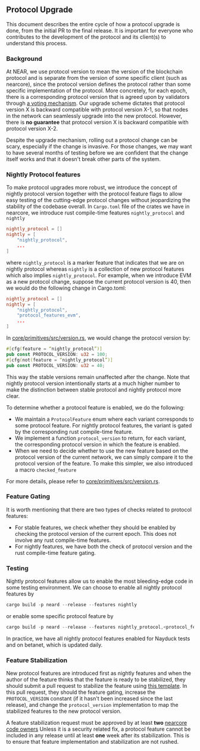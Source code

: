 ## Protocol Upgrade

This document describes the entire cycle of how a protocol upgrade is done, from
the initial PR to the final release. It is important for everyone who
contributes to the development of the protocol and its client(s) to understand
this process.

### Background

At NEAR, we use protocol version to mean the version of the blockchain protocol
and is separate from the version of some specific client (such as nearcore),
since the protocol version defines the protocol rather than some specific
implementation of the protocol. More concretely, for each epoch, there is a
corresponding protocol version that is agreed upon by validators through [a
voting
mechanism](https://github.com/near/NEPs/blob/master/specs/ChainSpec/Upgradability.md).
Our upgrade scheme dictates that protocol version X is backward compatible with
protocol version X-1, so that nodes in the network can seamlessly upgrade into
the new protocol. However, there is **no guarantee** that protocol version X is
backward compatible with protocol version X-2.

Despite the upgrade mechanism, rolling out a protocol change can be scary,
especially if the change is invasive. For those changes, we may want to have
several months of testing before we are confident that the change itself works
and that it doesn't break other parts of the system.

### Nightly Protocol features

To make protocol upgrades more robust, we introduce the concept of nightly
protocol version together with the protocol feature flags to allow easy testing
of the cutting-edge protocol changes without jeopardizing the stability of the
codebase overall. In `Cargo.toml` file of the crates we have in nearcore, we
introduce rust compile-time features `nightly_protocol` and `nightly`

```toml
nightly_protocol = []
nightly = [
    "nightly_protocol",
    ...
]
```

where `nightly_protocol` is a marker feature that indicates that we are on
nightly protocol whereas `nightly` is a collection of new protocol features
which also implies `nightly_protocol`. For example, when we introduce EVM as a
new protocol change, suppose the current protocol version is 40, then we would
do the following change in Cargo.toml:

```toml
nightly_protocol = []
nightly = [
    "nightly_protocol",
    "protocol_features_evm",
    ...
]
```

In [core/primitives/src/version.rs](../core/primitives/src/version.rs), we would
change the protocol version by:

```rust
#[cfg(feature = “nightly_protocol”)]
pub const PROTOCOL_VERSION: u32 = 100;
#[cfg(not(feature = “nightly_protocol”)]
pub const PROTOCOL_VERSION: u32 = 40;
```

This way the stable versions remain unaffected after the change. Note that
nightly protocol version intentionally starts at a much higher number to make
the distinction between stable protocol and nightly protocol more clear.

To determine whether a protocol feature is enabled, we do the following:

* We maintain a `ProtocolFeature` enum where each variant corresponds to some
  protocol feature. For nightly protocol features, the variant is gated by the
  corresponding rust compile-time feature.
* We implement a function `protocol_version` to return, for each variant, the
  corresponding protocol version in which the feature is enabled.
* When we need to decide whether to use the new feature based on the protocol
  version of the current network, we can simply compare it to the protocol
  version of the feature. To make this simpler, we also introduced a macro
  `checked_feature`

For more details, please refer to
[core/primitives/src/version.rs](../core/primitives/src/version.rs).

### Feature Gating

It is worth mentioning that there are two types of checks related to protocol features:

* For stable features, we check whether they should be enabled by checking the
  protocol version of the current epoch. This does not involve any rust
  compile-time features.
* For nightly features, we have both the check of protocol version and the rust
  compile-time feature gating.

### Testing

Nightly protocol features allow us to enable the most bleeding-edge code in some
testing environment. We can choose to enable all nightly protocol features by

```rust
cargo build -p neard --release --features nightly
```

or enable some specific protocol feature by

```rust
cargo build -p neard --release --features nightly_protocol,<protocol_feature>
```

In practice, we have all nightly protocol features enabled for Nayduck tests and
on betanet, which is updated daily.

### Feature Stabilization

New protocol features are introduced first as nightly features and when the
author of the feature thinks that the feature is ready to be stabilized, they
should submit a pull request to stabilize the feature using [this
template](../.github/PULL_REQUEST_TEMPLATE/feature_stabilization.md). In this
pull request, they should the feature gating, increase the `PROTOCOL_VERSION`
constant (if it hasn't been increased since the last release), and change the
`protocol_version` implementation to map the stabilized features to the new
protocol version.

A feature stabilization request must be approved by at least **two** [nearcore
code owners](https://github.com/orgs/near/teams/nearcore-codeowners) Unless it
is a security related fix, a protocol feature cannot be included in any release
until at least **one** week after its stabilization. This is to ensure that
feature implementation and stabilization are not rushed.
